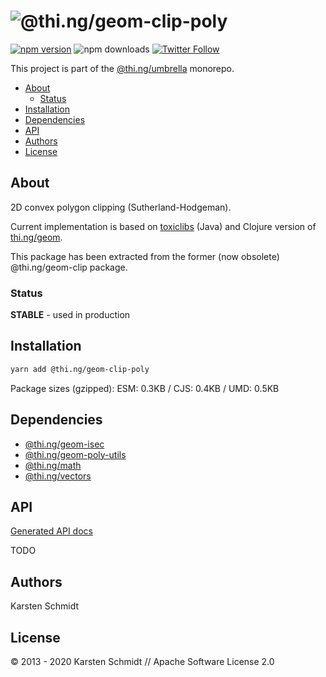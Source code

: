 <!-- This file is generated - DO NOT EDIT! -->

# ![@thi.ng/geom-clip-poly](https://media.thi.ng/umbrella/banners/thing-geom-clip-poly.svg?1582472096)

[![npm version](https://img.shields.io/npm/v/@thi.ng/geom-clip-poly.svg)](https://www.npmjs.com/package/@thi.ng/geom-clip-poly)
![npm downloads](https://img.shields.io/npm/dm/@thi.ng/geom-clip-poly.svg)
[![Twitter Follow](https://img.shields.io/twitter/follow/thing_umbrella.svg?style=flat-square&label=twitter)](https://twitter.com/thing_umbrella)

This project is part of the
[@thi.ng/umbrella](https://github.com/thi-ng/umbrella/) monorepo.

- [About](#about)
  - [Status](#status)
- [Installation](#installation)
- [Dependencies](#dependencies)
- [API](#api)
- [Authors](#authors)
- [License](#license)

## About

2D convex polygon clipping (Sutherland-Hodgeman).

Current implementation is based on [toxiclibs](http://toxiclibs.org)
(Java) and Clojure version of [thi.ng/geom](http://thi.ng/geom).

This package has been extracted from the former (now obsolete)
@thi.ng/geom-clip package.

### Status

**STABLE** - used in production

## Installation

```bash
yarn add @thi.ng/geom-clip-poly
```

Package sizes (gzipped): ESM: 0.3KB / CJS: 0.4KB / UMD: 0.5KB

## Dependencies

- [@thi.ng/geom-isec](https://github.com/thi-ng/umbrella/tree/develop/packages/geom-isec)
- [@thi.ng/geom-poly-utils](https://github.com/thi-ng/umbrella/tree/develop/packages/geom-poly-utils)
- [@thi.ng/math](https://github.com/thi-ng/umbrella/tree/develop/packages/math)
- [@thi.ng/vectors](https://github.com/thi-ng/umbrella/tree/develop/packages/vectors)

## API

[Generated API docs](https://docs.thi.ng/umbrella/geom-clip-poly/)

TODO

## Authors

Karsten Schmidt

## License

&copy; 2013 - 2020 Karsten Schmidt // Apache Software License 2.0
